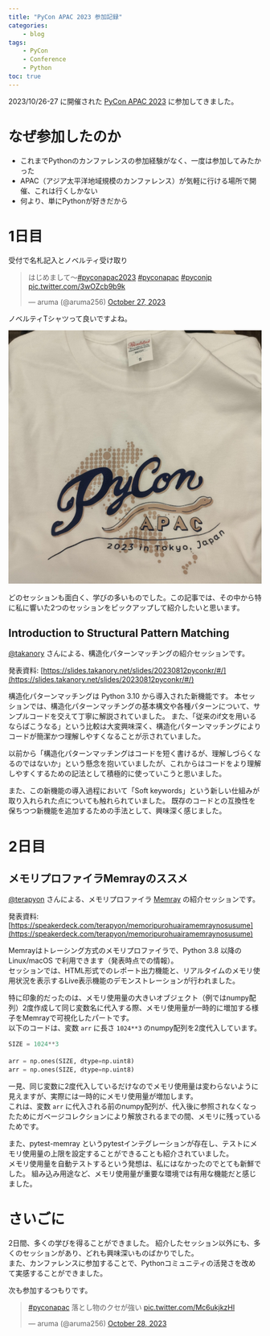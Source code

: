 ```yaml
---
title: "PyCon APAC 2023 参加記録"
categories:
    - blog
tags:
    - PyCon
    - Conference
    - Python
toc: true
---
```


2023/10/26-27 に開催された [PyCon APAC 2023](https://2023-apac.pycon.jp/) に参加してきました。

# なぜ参加したのか

* これまでPythonのカンファレンスの参加経験がなく、一度は参加してみたかった
* APAC（アジア太平洋地域規模のカンファレンス）が気軽に行ける場所で開催、これは行くしかない
* 何より、単にPythonが好きだから

# 1日目

受付で名札記入とノベルティ受け取り

<blockquote class="twitter-tweet"><p lang="ja" dir="ltr">はじめまして〜<a href="https://twitter.com/hashtag/pyconapac2023?src=hash&amp;ref_src=twsrc%5Etfw">#pyconapac2023</a> <a href="https://twitter.com/hashtag/pyconapac?src=hash&amp;ref_src=twsrc%5Etfw">#pyconapac</a> <a href="https://twitter.com/hashtag/pyconjp?src=hash&amp;ref_src=twsrc%5Etfw">#pyconjp</a> <a href="https://t.co/3wOZcb9b9k">pic.twitter.com/3wOZcb9b9k</a></p>&mdash; aruma (@aruma256) <a href="https://twitter.com/aruma256/status/1717714277594014172?ref_src=twsrc%5Etfw">October 27, 2023</a></blockquote> <script async src="https://platform.twitter.com/widgets.js" charset="utf-8"></script>

ノベルティTシャツって良いですよね。

![PyCon APAC 2023 のノベルティTシャツ](/assets/2023/2023-11-05-pycon-apac-2023/tshirt.jpg)

どのセッションも面白く、学びの多いものでした。この記事では、その中から特に私に響いた2つのセッションをピックアップして紹介したいと思います。

## Introduction to Structural Pattern Matching

[@takanory](https://x.com/takanory) さんによる、構造化パターンマッチングの紹介セッションです。

発表資料: [https://slides.takanory.net/slides/20230812pyconkr/#/](https://slides.takanory.net/slides/20230812pyconkr/#/)

構造化パターンマッチングは Python 3.10 から導入された新機能です。
本セッションでは、構造化パターンマッチングの基本構文や各種パターンについて、サンプルコードを交えて丁寧に解説されていました。
また、「従来のif文を用いるならばこうなる」という比較は大変興味深く、構造化パターンマッチングによりコードが簡潔かつ理解しやすくなることが示されていました。

以前から「構造化パターンマッチングはコードを短く書けるが、理解しづらくなるのではないか」という懸念を抱いていましたが、これからはコードをより理解しやすくするための記法として積極的に使っていこうと思いました。

また、この新機能の導入過程において「Soft keywords」という新しい仕組みが取り入れられた点についても触れられていました。
既存のコードとの互換性を保ちつつ新機能を追加するための手法として、興味深く感じました。

# 2日目

## メモリプロファイラMemrayのススメ

[@terapyon](https://x.com/terapyon) さんによる、メモリプロファイラ [Memray](https://bloomberg.github.io/memray/) の紹介セッションです。

発表資料: [https://speakerdeck.com/terapyon/memoripurohuairamemraynosusume](https://speakerdeck.com/terapyon/memoripurohuairamemraynosusume)

Memrayはトレーシング方式のメモリプロファイラで、Python 3.8 以降の Linux/macOS で利用できます（発表時点での情報）。  
セッションでは、HTML形式でのレポート出力機能と、リアルタイムのメモリ使用状況を表示するLive表示機能のデモンストレーションが行われました。

特に印象的だったのは、メモリ使用量の大きいオブジェクト（例ではnumpy配列）2度作成して同じ変数名に代入する際、メモリ使用量が一時的に増加する様子をMemrayで可視化したパートです。  
以下のコードは、変数 `arr` に長さ `1024**3` のnumpy配列を2度代入しています。

```python
SIZE = 1024**3

arr = np.ones(SIZE, dtype=np.uint8)
arr = np.ones(SIZE, dtype=np.uint8)
```

一見、同じ変数に2度代入しているだけなのでメモリ使用量は変わらないように見えますが、実際には一時的にメモリ使用量が増加します。  
これは、変数 `arr` に代入される前のnumpy配列が、代入後に参照されなくなったためにガベージコレクションにより解放されるまでの間、メモリに残っているためです。

また、pytest-memray というpytestインテグレーションが存在し、テストにメモリ使用量の上限を設定することができることも紹介されていました。  
メモリ使用量を自動テストするという発想は、私にはなかったのでとても新鮮でした。
組み込み用途など、メモリ使用量が重要な環境では有用な機能だと感じました。

# さいごに

2日間、多くの学びを得ることができました。
紹介したセッション以外にも、多くのセッションがあり、どれも興味深いものばかりでした。  
また、カンファレンスに参加することで、Pythonコミュニティの活発さを改めて実感することができました。  

次も参加するつもりです。

<blockquote class="twitter-tweet"><p lang="ja" dir="ltr"><a href="https://twitter.com/hashtag/pyconapac?src=hash&amp;ref_src=twsrc%5Etfw">#pyconapac</a> 落とし物のクセが強い <a href="https://t.co/Mc6ukjkzHl">pic.twitter.com/Mc6ukjkzHl</a></p>&mdash; aruma (@aruma256) <a href="https://twitter.com/aruma256/status/1718075413925441816?ref_src=twsrc%5Etfw">October 28, 2023</a></blockquote> <script async src="https://platform.twitter.com/widgets.js" charset="utf-8"></script>

